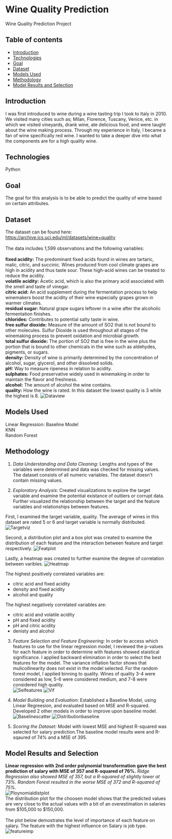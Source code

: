 # Wine Quality Prediction
Wine Quality Prediction Project
## Table of contents
* [Introduction](#introduction)
* [Technologies](#technologies)
* [Goal](#goal)
* [Dataset](#dataset)
* [Models Used](#models-used)
* [Methodology](#methodology)
* [Model Results and Selection](#model-results-and-selection)
## Introduction
I was first introduced to wine during a wine tasting trip I took to Italy in 2010. We visited many cities such as; Milan, Florence, Tuscany, Venice, etc. in which we visited vineyards, drank wine, ate delicious food, and were taught about the wine making process. Through my experience in Italy, I became a fan of wine specifically red wine. I wanted to take a deeper dive into what the components are for a high quality wine. 
## Technologies
Python
## Goal
The goal for this analysis is to be able to predict the quality of wine based on certain attributes.
## Dataset
The dataset can be found here:
<br>
https://archive.ics.uci.edu/ml/datasets/wine+quality<br />
<br>
The data includes 1,599 observations and the following variables:<br />
<br>
**fixed acidity:** The predominant fixed acids found in wines are tartaric, malic, citric, and succinic. Wines produced from cool climate grapes are high in acidity and thus taste sour. These high-acid wines can be treated to reduce the acidity.
<br>
**volatile acidity:** Acetic acid, which is also the primary acid associated with the smell and taste of vinegar.
<br>
**citric acid:** An acid supplement during the fermentation process to help winemakers boost the acidity of their wine especially grapes grown in warmer climates.
<br>
**residual sugar:** Natural grape sugars leftover in a wine after the alcoholic fermentation finishes.
<br>
**chlorides:** Contributes to potential salty taste in wine.
<br>
**free sulfur dioxide:** Measure of the amount of SO2 that is not bound to other molecules. Sulfur Dioxide is used throughout all stages of the winemaking process to prevent oxidation and microbial growth.
<br>
**total sulfur dioxide:** The portion of SO2 that is free in the wine plus the portion that is bound to other chemicals in the wine such as aldehydes, pigments, or sugars.
<br>
**density:** Density of wine is primarily determined by the concentration of alcohol, sugar, glycerol, and other dissolved solids.
<br>
**pH:** Way to measure ripeness in relation to acidity.
<br>
**sulphates:** Food preservative widely used in winemaking in order to maintain the flavor and freshness.
<br>
**alcohol:** The amount of alcohol the wine contains.
<br>
**quality:** How the wine is rated. In this dataset the lowest quality is 3 while the highest is 8.
![Dataview](./img/dataview.png)

## Models Used
Linear Regression: Baseline Model
<br>
KNN
<br>
Random Forest

## Methodology
1. *Data Understanding and Data Cleaning:* Lengths and types of the variables were determined and data was checked for missing values. The dataset consists of all numeric variables. The dataset doesn't contain missing values.

2. *Exploratory Analysis:* Created visualizations to explore the target variable and examine the potential existance of outliers or corrupt data. Further visualized the relationship between the target and the feature variables and relationships between features.<br />

First, I examined the target variable, quality. The average of wines in this dataset are rated 5 or 6 and target variable is normally distributed.
![Targetviz](./img/targetplot.png) <br />

Second, a distribution plot and a box plot was created to examine the distribution of each feature and the interaction between feature and target respectively. 
![Featplot](./img/featplot.png) <br />

Lastly, a heatmap was created to further examine the degree of correlation between varibles.
![Heatmap](./img/heatmap.png) <br />

The highest positively correlated variables are:
* citric acid and fixed acidity
* density and fixed acidity
* alcohol and quality <br />

The highest negatively correlated variables are:
* citric acid and volatile acidity
* pH and fixed acidity
* pH and citric acidity
* denisty and alcohol <br />

3. *Feature Selection and Feature Engineering:* In order to access which features to use for the linear regression model, I reviewed the p-values for each feature in order to determine with features showed staistical significance. I applied backward elimination in order to select the best features for the model. The variance inflation factor shows that mulicollinearity does not exist in the model selected. For the random forest model, I applied binning to quality. Wines of quality 3-4 were considered as low, 5-6 were considered medium, and 7-8 were considered high quality. <br>
![Selfeatures](./img/selfeatures.png) ![Vif](./img/vif.png) <br />

4. *Model Building and Evaluation:* Established a Baseline Model, using Linear Regreesion, and evaluated based on MSE and R-squared. Developed 2 other models in order to improve upon baseline model. <br />
![Baselinescatter](./img/baselinescatter.png) ![Distributionbaseline](./img/distributionbaseline.png)
5. *Scoring the Dataset:* Model with lowest MSE and highest R-squared was selected for salary prediction.The baseline model results were and R-sqaured of 74% and a MSE of 395.

## Model Results and Selection
**Linear regression with 2nd order polynomial transformation gave the best prediction of salary with MSE of 357 and R-squared of 76%.**
*Ridge Regression also showed MSE of 357, but a R-squared of slightly lower at 73%.
Random Forest resulted in the worse MSE of 372 and R-squared of 75%.*<br />
![Ploynomialdistplot](./img/polydistplot.png)<br />
The distribution plot for the choosen model shows that the predicted values are very close to the actual values with a bit of an overestimation in salaries from $105,000 to $150,000.<br />
<br>
The plot below demostrates the level of importance of each feature on salary. The feature with the highest influence on Salary is job type.
![featureimp](./img/featureimp.png)<br />
